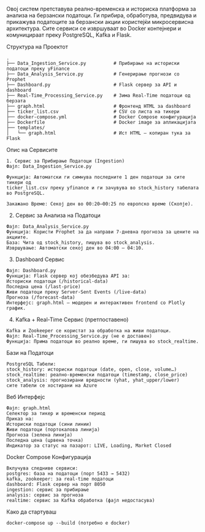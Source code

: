 Овој систем претставува реално-временска и историска платформа за анализа на берзански податоци. 
Ги прибира, обработува, предвидува и прикажува податоците за берзански акции користејќи микросервисна архитектура. 
Сите сервиси се извршуваат во Docker контејнери и комуницираат преку PostgreSQL, Kafka и Flask.


Структура на Проектот
```
.
├── Data_Ingestion_Service.py          # Прибирање на историски податоци преку yFinance
├── Data_Analysis_Service.py           # Генерирање прогнози со Prophet
├── Dashboard.py                       # Flask сервер за API и dashboard
├── Real-Time_Processing_Service.py    # Зима Real-Time податоци од берзата
├── graph.html                         # Фронтенд HTML за dashboard
├── ticker_list.csv                    # CSV со листа на тикери
├── docker-compose.yml                 # Docker Compose конфигурација
├── Dockerfile                         # Docker image за апликацијата
├── templates/
│   └── graph.html                     # Ист HTML – копиран тука за Flask
```

Опис на Сервисите
```
1. Сервис за Прибирање Податоци (Ingestion)
Фајл: Data_Ingestion_Service.py

Функција: Автоматски ги симнува последните 1 ден податоци за сите тикери од 
ticker_list.csv преку yfinance и ги зачувува во stock_history табелата во PostgreSQL.

Закажано Време: Секој ден во 00:20–00:25 по европско време (Скопје).
```

2. Сервис за Анализа на Податоци
```
Фајл: Data_Analysis_Service.py
Функција: Користи Prophet за да направи 7-дневна прогноза за цените на акциите.
База: Чита од stock_history, пишува во stock_analysis.
Извршување: Автоматски секој ден во 04:00 – 04:10.
```

3. Dashboard Сервис
```
Фајл: Dashboard.py
Функција: Flask сервер кој обезбедува API за:
Историски податоци (/historical-data)
Последна цена (/last-price)
Живи податоци преку Server-Sent Events (/live-data)
Прогноза (/forecast-data)
Интерфејс: graph.html – модерен и интерактивен frontend со Plotly график.
```

4. Kafka + Real-Time Сервис (претпоставено)
```
Kafka и Zookeeper се користат за обработка на живи податоци.
Фајл: Real-Time_Processing_Service.py (не е доставен)
Функција: Прима податоци во реално време, ги пишува во stock_realtime.
```

Бази на Податоци
```
PostgreSQL Табели:
stock_history: историски податоци (date, open, close, volume…)
stock_realtime: реално-временски податоци (timestamp, close_price)
stock_analysis: прогнозирани вредности (yhat, yhat_upper/lower)
сите табели се хостирани на Azure
```

Веб Интерфејс
```
Фајл: graph.html
Селектор за тикер и временски период
Приказ на:
Историски податоци (сини линии)
Живи податоци (портокалова линија)
Прогноза (зелена линија)
Последна цена (црвена точка)
Индикатор за статус на пазарот: LIVE, Loading, Market Closed
```

Docker Compose Конфигурација
```
Вклучува следниве сервиси:
postgres: база на податоци (порт 5433 → 5432)
kafka, zookeeper: за real-time податоци
dashboard: Flask сервер на порт 8050
ingestion: сервис за прибирање
analysis: сервис за прогноза
realtime: сервис за Kafka обработка (фајл недостасува)
```

Како да стартуваш
```
docker-compose up --build (потребно е docker)
```



